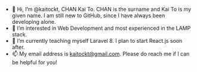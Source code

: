 - 👋 Hi, I’m @kaitockt, CHAN Kai To. CHAN is the surname and Kai To is my given name. I am still new to GitHub, since I have always been developing alone.
- 👀 I’m interested in Web Development and most experienced in the LAMP stack.
- 🌱 I’m currently teaching myself Laravel 8. I plan to start React.js soon after.<!-- - 💞️ I’m looking to collaborate on ... -->
- 📫 My email address is kaitockt@gmail.com. Please do reach me if I can be helpful for you!

<!---
kaitockt/kaitockt is a ✨ special ✨ repository because its `README.md` (this file) appears on your GitHub profile.
You can click the Preview link to take a look at your changes.
--->
